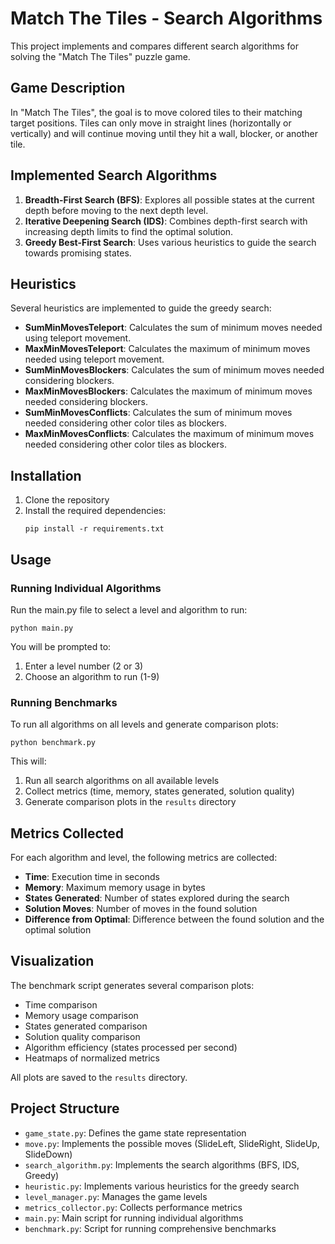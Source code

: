 # Match The Tiles - Search Algorithms

This project implements and compares different search algorithms for solving the "Match The Tiles" puzzle game.

## Game Description

In "Match The Tiles", the goal is to move colored tiles to their matching target positions. Tiles can only move in straight lines (horizontally or vertically) and will continue moving until they hit a wall, blocker, or another tile.

## Implemented Search Algorithms

1. **Breadth-First Search (BFS)**: Explores all possible states at the current depth before moving to the next depth level.
2. **Iterative Deepening Search (IDS)**: Combines depth-first search with increasing depth limits to find the optimal solution.
3. **Greedy Best-First Search**: Uses various heuristics to guide the search towards promising states.

## Heuristics

Several heuristics are implemented to guide the greedy search:

- **SumMinMovesTeleport**: Calculates the sum of minimum moves needed using teleport movement.
- **MaxMinMovesTeleport**: Calculates the maximum of minimum moves needed using teleport movement.
- **SumMinMovesBlockers**: Calculates the sum of minimum moves needed considering blockers.
- **MaxMinMovesBlockers**: Calculates the maximum of minimum moves needed considering blockers.
- **SumMinMovesConflicts**: Calculates the sum of minimum moves needed considering other color tiles as blockers.
- **MaxMinMovesConflicts**: Calculates the maximum of minimum moves needed considering other color tiles as blockers.

## Installation

1. Clone the repository
2. Install the required dependencies:
   ```
   pip install -r requirements.txt
   ```

## Usage

### Running Individual Algorithms

Run the main.py file to select a level and algorithm to run:

```
python main.py
```

You will be prompted to:
1. Enter a level number (2 or 3)
2. Choose an algorithm to run (1-9)

### Running Benchmarks

To run all algorithms on all levels and generate comparison plots:

```
python benchmark.py
```

This will:
1. Run all search algorithms on all available levels
2. Collect metrics (time, memory, states generated, solution quality)
3. Generate comparison plots in the `results` directory

## Metrics Collected

For each algorithm and level, the following metrics are collected:

- **Time**: Execution time in seconds
- **Memory**: Maximum memory usage in bytes
- **States Generated**: Number of states explored during the search
- **Solution Moves**: Number of moves in the found solution
- **Difference from Optimal**: Difference between the found solution and the optimal solution

## Visualization

The benchmark script generates several comparison plots:

- Time comparison
- Memory usage comparison
- States generated comparison
- Solution quality comparison
- Algorithm efficiency (states processed per second)
- Heatmaps of normalized metrics

All plots are saved to the `results` directory.

## Project Structure

- `game_state.py`: Defines the game state representation
- `move.py`: Implements the possible moves (SlideLeft, SlideRight, SlideUp, SlideDown)
- `search_algorithm.py`: Implements the search algorithms (BFS, IDS, Greedy)
- `heuristic.py`: Implements various heuristics for the greedy search
- `level_manager.py`: Manages the game levels
- `metrics_collector.py`: Collects performance metrics
- `main.py`: Main script for running individual algorithms
- `benchmark.py`: Script for running comprehensive benchmarks 
